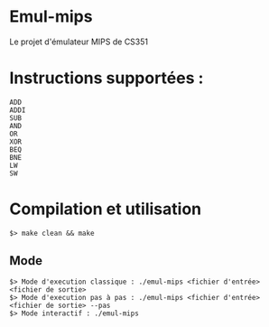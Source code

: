 # Emul-mips
Le projet d'émulateur MIPS de CS351

# Instructions supportées : 
```
ADD
ADDI
SUB
AND
OR
XOR
BEQ
BNE
LW
SW
```

# Compilation et utilisation
```
$> make clean && make
```

## Mode 
```
$> Mode d'execution classique : ./emul-mips <fichier d'entrée> <fichier de sortie>
$> Mode d'execution pas à pas : ./emul-mips <fichier d'entrée> <fichier de sortie> --pas
$> Mode interactif : ./emul-mips

```
